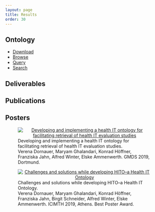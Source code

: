 ```yaml
---
layout: page
title: Results 
order: 30
---
```

## Ontology
* [Download](https://raw.githubusercontent.com/hitontology/ontology/master/hito.ttl)
* [Browse](https://hitontology.eu/ontology)
* [Query](https://hitontology.eu/sparql)
* [Search](https://hitontology.eu/search/)

## Deliverables

## Publications
## Posters

<figure>
<center>
<a href="{{site.url}}{{site.baseurl}}/public/gmds-2019-poster-vd.svg">
<img src="{{site.url}}{{site.baseurl}}/public/gmds-2019-poster-vd-400.png" alt="Developing and implementing a health IT ontology for facilitating retrieval of health IT evaluation studies"/>
</a>
</center>
<figcaption>
Developing and implementing a health IT ontology for facilitating retrieval of health IT evaluation studies.<br>
Verena Dornauer, Maryam Ghalandari, Konrad Höffner, Franziska Jahn, Alfred Winter, Elske Ammenwerth.
GMDS 2019, Dortmund.
</figcaption>
</figure>

<figure>
<center>
<a href="{{site.url}}{{site.baseurl}}/public/icimth-2019-poster-vd.svg">
<img src="{{site.url}}{{site.baseurl}}/public/icimth-2019-poster-vd-400.png" alt="Challenges and solutions while developing HITO&ndash;a Health IT Ontology"/>
</a>
</center>
<figcaption>
Challenges and solutions while developing HITO&ndash;a Health IT Ontology.<br>
Verena Dornauer, Maryam Ghalandari, Konrad Höffner, Franziska Jahn, Birgit Schneider, Alfred Winter, Elske Ammenwerth.
ICIMTH 2019, Athens. Best Poster Award.
</figcaption>
</figure>

